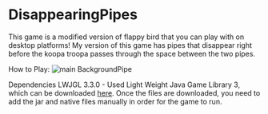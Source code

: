 # DisappearingPipes
This game is a modified version of flappy bird that you can play with on desktop platforms! 
My version of this game has pipes that disappear right before the koopa troopa passes through the space between the two pipes. 

How to Play:
![main BackgroundPipe](https://github.com/tachow/DisappearingPipes/blob/main/description/BackgroundPipe.png)

Dependencies 
LWJGL 3.3.0 - Used Light Weight Java Game Library 3, which can be downloaded [here](https://www.lwjgl.org/customize). Once the files are downloaded, you need to add the jar and native files manually in order for the game to run. 


